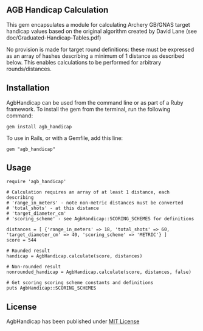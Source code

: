 ## AGB Handicap Calculation

This gem encapsulates a module for calculating Archery GB/GNAS target handicap values based on the original algorithm created by David Lane (see doc/Graduated-Handicap-Tables.pdf)

No provision is made for target round definitions: these must be expressed as an array of hashes describing a minimum of 1 distance as described below. This enables calculations to be performed for arbitrary rounds/distances.

## Installation
AgbHandicap can be used from the command line or as part of a Ruby framework. To install the gem from the terminal, run the following command:

    gem install agb_handicap

To use in Rails, or with a Gemfile, add this line:

    gem "agb_handicap"


## Usage

    require 'agb_handicap'

    # Calculation requires an array of at least 1 distance, each describing
    # 'range_in_meters' - note non-metric distances must be converted
    # 'total_shots' - at this distance
    # 'target_diameter_cm'
    # 'scoring_scheme' - see AgbHandicap::SCORING_SCHEMES for definitions

    distances = [ {'range_in_meters' => 18, 'total_shots' => 60, 'target_diameter_cm' => 40, 'scoring_scheme' => 'METRIC'} ]
    score = 544

    # Rounded result
    handicap = AgbHandicap.calculate(score, distances)

    # Non-rounded result
    nonrounded_handicap = AgbHandicap.calculate(score, distances, false)

    # Get scoring scoring scheme constants and definitions
    puts AgbHandicap::SCORING_SCHEMES

## License

AgbHandicap has been published under [MIT License](https://github.com/pythonicrubyist/creek/blob/master/LICENSE.txt)
